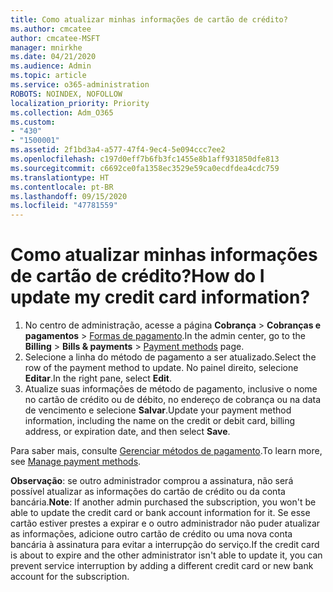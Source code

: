 ```yaml
---
title: Como atualizar minhas informações de cartão de crédito?
ms.author: cmcatee
author: cmcatee-MSFT
manager: mnirkhe
ms.date: 04/21/2020
ms.audience: Admin
ms.topic: article
ms.service: o365-administration
ROBOTS: NOINDEX, NOFOLLOW
localization_priority: Priority
ms.collection: Adm_O365
ms.custom:
- "430"
- "1500001"
ms.assetid: 2f1bd3a4-a577-47f4-9ec4-5e094ccc7ee2
ms.openlocfilehash: c197d0eff7b6fb3fc1455e8b1aff931850dfe813
ms.sourcegitcommit: c6692ce0fa1358ec3529e59ca0ecdfdea4cdc759
ms.translationtype: HT
ms.contentlocale: pt-BR
ms.lasthandoff: 09/15/2020
ms.locfileid: "47781559"
---
```

# <a name="how-do-i-update-my-credit-card-information"></a><span data-ttu-id="8eaa9-102">Como atualizar minhas informações de cartão de crédito?</span><span class="sxs-lookup"><span data-stu-id="8eaa9-102">How do I update my credit card information?</span></span>

1. <span data-ttu-id="8eaa9-103">No centro de administração, acesse a página **Cobrança** > **Cobranças e pagamentos** > [Formas de pagamento](https://go.microsoft.com/fwlink/p/?linkid=2018806).</span><span class="sxs-lookup"><span data-stu-id="8eaa9-103">In the admin center, go to the **Billing** > **Bills & payments** > [Payment methods](https://go.microsoft.com/fwlink/p/?linkid=2018806) page.</span></span>
2. <span data-ttu-id="8eaa9-104">Selecione a linha do método de pagamento a ser atualizado.</span><span class="sxs-lookup"><span data-stu-id="8eaa9-104">Select the row of the payment method to update.</span></span> <span data-ttu-id="8eaa9-105">No painel direito, selecione **Editar**.</span><span class="sxs-lookup"><span data-stu-id="8eaa9-105">In the right pane, select **Edit**.</span></span>
3. <span data-ttu-id="8eaa9-106">Atualize suas informações de método de pagamento, inclusive o nome no cartão de crédito ou de débito, no endereço de cobrança ou na data de vencimento e selecione **Salvar**.</span><span class="sxs-lookup"><span data-stu-id="8eaa9-106">Update your payment method information, including the name on the credit or debit card, billing address, or expiration date, and then select **Save**.</span></span>

<span data-ttu-id="8eaa9-107">Para saber mais, consulte [Gerenciar métodos de pagamento](https://docs.microsoft.com/microsoft-365/commerce/billing-and-payments/manage-payment-methods).</span><span class="sxs-lookup"><span data-stu-id="8eaa9-107">To learn more, see [Manage payment methods](https://docs.microsoft.com/microsoft-365/commerce/billing-and-payments/manage-payment-methods).</span></span>

<span data-ttu-id="8eaa9-108">**Observação**: se outro administrador comprou a assinatura, não será possível atualizar as informações do cartão de crédito ou da conta bancária.</span><span class="sxs-lookup"><span data-stu-id="8eaa9-108">**Note**: If another admin purchased the subscription, you won't be able to update the credit card or bank account information for it.</span></span> <span data-ttu-id="8eaa9-109">Se esse cartão estiver prestes a expirar e o outro administrador não puder atualizar as informações, adicione outro cartão de crédito ou uma nova conta bancária à assinatura para evitar a interrupção do serviço.</span><span class="sxs-lookup"><span data-stu-id="8eaa9-109">If the credit card is about to expire and the other administrator isn't able to update it, you can prevent service interruption by adding a different credit card or new bank account for the subscription.</span></span>
